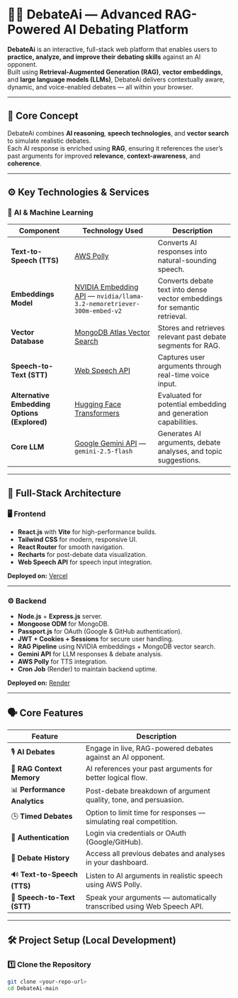 # 🤖💬 DebateAi — Advanced RAG-Powered AI Debating Platform

**DebateAi** is an interactive, full-stack web platform that enables users to **practice, analyze, and improve their debating skills** against an AI opponent.  
Built using **Retrieval-Augmented Generation (RAG)**, **vector embeddings**, and **large language models (LLMs)**, DebateAi delivers contextually aware, dynamic, and voice-enabled debates — all within your browser.

---

## 🧠 Core Concept

DebateAi combines **AI reasoning**, **speech technologies**, and **vector search** to simulate realistic debates.  
Each AI response is enriched using **RAG**, ensuring it references the user’s past arguments for improved **relevance**, **context-awareness**, and **coherence**.

---

## ⚙️ Key Technologies & Services

### 🧩 **AI & Machine Learning**

| Component | Technology Used | Description |
|------------|----------------|-------------|
| **Text-to-Speech (TTS)** | [AWS Polly](https://aws.amazon.com/polly/) | Converts AI responses into natural-sounding speech. |
| **Embeddings Model** | [NVIDIA Embedding API](https://build.nvidia.com/nvidia/llama-3_2-nemoretriever-300m-embed-v2) — `nvidia/llama-3.2-nemoretriever-300m-embed-v2` | Converts debate text into dense vector embeddings for semantic retrieval. |
| **Vector Database** | [MongoDB Atlas Vector Search](https://www.mongodb.com/products/platform/atlas-vector-search) | Stores and retrieves relevant past debate segments for RAG. |
| **Speech-to-Text (STT)** | [Web Speech API](https://developer.mozilla.org/en-US/docs/Web/API/Web_Speech_API) | Captures user arguments through real-time voice input. |
| **Alternative Embedding Options (Explored)** | [Hugging Face Transformers](https://huggingface.co/) | Evaluated for potential embedding and generation capabilities. |
| **Core LLM** | [Google Gemini API](https://ai.google.dev/) — `gemini-2.5-flash` | Generates AI arguments, debate analyses, and topic suggestions. |

---

## 🧱 Full-Stack Architecture

### 🖥️ **Frontend**
- **React.js** with **Vite** for high-performance builds.
- **Tailwind CSS** for modern, responsive UI.
- **React Router** for smooth navigation.
- **Recharts** for post-debate data visualization.
- **Web Speech API** for speech input integration.

**Deployed on:** [Vercel](https://vercel.com/)

---

### ⚙️ **Backend**
- **Node.js** + **Express.js** server.
- **Mongoose ODM** for MongoDB.
- **Passport.js** for OAuth (Google & GitHub authentication).
- **JWT + Cookies + Sessions** for secure user handling.
- **RAG Pipeline** using NVIDIA embeddings + MongoDB vector search.
- **Gemini API** for LLM responses & debate analysis.
- **AWS Polly** for TTS integration.
- **Cron Job** (Render) to maintain backend uptime.

**Deployed on:** [Render](https://render.com/)

---

## 🗣️ Core Features

| Feature | Description |
|----------|-------------|
| 🎙️ **AI Debates** | Engage in live, RAG-powered debates against an AI opponent. |
| 🧠 **RAG Context Memory** | AI references your past arguments for better logical flow. |
| 📊 **Performance Analytics** | Post-debate breakdown of argument quality, tone, and persuasion. |
| 🕒 **Timed Debates** | Option to limit time for responses — simulating real competition. |
| 🔐 **Authentication** | Login via credentials or OAuth (Google/GitHub). |
| 💾 **Debate History** | Access all previous debates and analyses in your dashboard. |
| 🔊 **Text-to-Speech (TTS)** | Listen to AI arguments in realistic speech using AWS Polly. |
| 🎤 **Speech-to-Text (STT)** | Speak your arguments — automatically transcribed using Web Speech API. |

---

## 🛠️ Project Setup (Local Development)

### 1️⃣ Clone the Repository
```bash
git clone <your-repo-url>
cd DebateAi-main